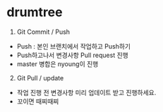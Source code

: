 # drumtree

1. Git Commit / Push
- Push : 본인 브랜치에서 작업하고 Push하기
- Push하고나서 변경사항 Pull request 진행
- master 병합은 nyoung이 진행

2. Git Pull / update
- 작업 진행 전 변경사항 미리 업데이트 받고 진행하세요.
- 꼬이면 때찌때찌
